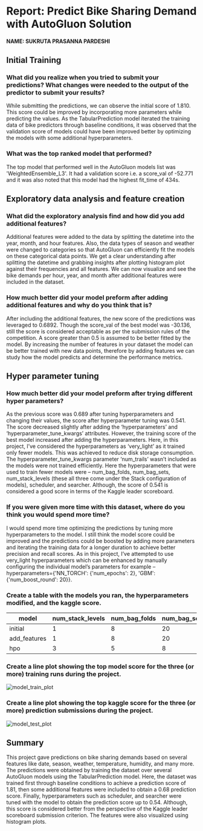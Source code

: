 # Report: Predict Bike Sharing Demand with AutoGluon Solution
#### NAME: SUKRUTA PRASANNA PARDESHI

## Initial Training
### What did you realize when you tried to submit your predictions? What changes were needed to the output of the predictor to submit your results?
While submitting the predictions, we can observe the initial score of 1.810. This score could be improved by incorporating more parameters while predicting the values. As the TabularPrediction model iterated the training data of bike predictors through baseline conditions, it was observed that the validation score of models could have been improved better by optimizing the models with some additional hyperparameters. 

### What was the top ranked model that performed?
The top model that performed well in the AutoGluon models list was 'WeightedEnsemble_L3'. It had a validation score i.e. a score_val of -52.771 and it was also noted that this model had the highest fit_time of 434s.

## Exploratory data analysis and feature creation
### What did the exploratory analysis find and how did you add additional features?
Additional features were added to the data by splitting the datetime into the year, month, and hour features. Also, the data types of season and weather were changed to categories so that AutoGluon can efficiently fit the models on these categorical data points. We get a clear understanding after splitting the datetime and grabbing insights after plotting histogram plot against their frequencies and all features. We can now visualize and see the bike demands per hour, year, and month after additional features were included in the dataset.

### How much better did your model preform after adding additional features and why do you think that is?
After including the additional features, the new score of the predictions was leveraged to 0.6892. Though the score_val of the best model was -30.136, still the score is considered acceptable as per the submission rules of the competition. A score greater than 0.5 is assumed to be better fitted by the model. By increasing the number of features in your dataset the model can be better trained with new data points, therefore by adding features we can study how the model predicts and determine the performance metrics.

## Hyper parameter tuning
### How much better did your model preform after trying different hyper parameters?
As the previous score was 0.689 after tuning hyperparameters and changing their values, the score after hyperparameter tuning was 0.541. The score decreased slightly after adding the ‘hyperparameters’ and ‘hyperparameter_tune_kwargs’ attributes. However, the training score of the best model increased after adding the hyperparameters. Here, in this project, I’ve considered the hyperparameters as ‘very_light’ as it trained only fewer models. This was achieved to reduce disk storage consumption. The hyperparameter_tune_kwargs parameter ‘num_trails’ wasn’t included as the models were not trained efficiently. Here the hyperparameters that were used to train fewer models were – num_bag_folds, num_bag_sets, num_stack_levels (these all three come under the Stack configuration of models), scheduler, and searcher. Although, the score of 0.541 is considered a good score in terms of the Kaggle leader scoreboard. 

### If you were given more time with this dataset, where do you think you would spend more time?
I would spend more time optimizing the predictions by tuning more hyperparameters to the model. I still think the model score could be improved and the predictions could be boosted by adding more parameters and iterating the training data for a longer duration to achieve better precision and recall scores. As in this project, I’ve attempted to use very_light hyperparameters which can be enhanced by manually configuring the individual model’s parameters for example – hyperparameters={'NN_TORCH': {'num_epochs': 2}, 'GBM': {'num_boost_round': 20}}. 

### Create a table with the models you ran, the hyperparameters modified, and the kaggle score.
|model|num_stack_levels|num_bag_folds|num_bag_sets|score|
|--|--|--|--|--|
|initial|1|8|20|1.81053|
|add_features|1|8|20|0.68929|
|hpo|3|5|8|0.54162|

### Create a line plot showing the top model score for the three (or more) training runs during the project.


![model_train_plot](https://user-images.githubusercontent.com/67223554/210557519-654e228c-be66-4448-9d8b-0c06f8210e7f.png)


### Create a line plot showing the top kaggle score for the three (or more) prediction submissions during the project.


![model_test_plot](https://user-images.githubusercontent.com/67223554/210557551-1958219b-e7a8-49cc-a62e-62e492013f5b.png)


## Summary
This project gave predictions on bike sharing demands based on several features like date, season, weather, temperature, humidity, and many more. The predictions were obtained by training the dataset over several AutoGluon models using the TabularPrediction model. Here, the dataset was trained first through baseline conditions to achieve a prediction score of 1.81, then some additional features were included to obtain a 0.68 prediction score. Finally, hyperparameters such as scheduler, and searcher were tuned with the model to obtain the prediction score up to 0.54. Although, this score is considered better from the perspective of the Kaggle leader scoreboard submission criterion. The features were also visualized using histogram plots.  
